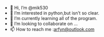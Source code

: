 - 👋 Hi, I’m @mik530
- 👀 I’m interested in python,but isn't so clear.
- 🌱 I’m currently learning all of the program.
- 💞️ I’m looking to collaborate on ...
- 📫 How to reach me :arfyn@outlook.com

<!---
mik530/mik530 is a ✨ special ✨ repository because its `README.md` (this file) appears on your GitHub profile.
You can click the Preview link to take a look at your changes.
--->
